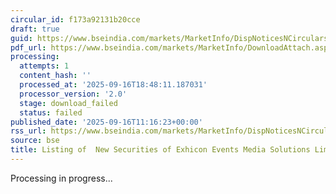 ```yaml
---
circular_id: f173a92131b20cce
draft: true
guid: https://www.bseindia.com/markets/MarketInfo/DispNoticesNCirculars.aspx?Noticeid={200DE67C-FB02-4E93-B9EA-0BFE54B312A2}&noticeno=20250916-36&dt=09/16/2025&icount=36&totcount=79&flag=0
pdf_url: https://www.bseindia.com/markets/MarketInfo/DownloadAttach.aspx?id=20250916-36&attachedId=
processing:
  attempts: 1
  content_hash: ''
  processed_at: '2025-09-16T18:48:11.187031'
  processor_version: '2.0'
  stage: download_failed
  status: failed
published_date: '2025-09-16T11:16:23+00:00'
rss_url: https://www.bseindia.com/markets/MarketInfo/DispNoticesNCirculars.aspx?Noticeid={200DE67C-FB02-4E93-B9EA-0BFE54B312A2}&noticeno=20250916-36&dt=09/16/2025&icount=36&totcount=79&flag=0
source: bse
title: Listing of  New Securities of Exhicon Events Media Solutions Limited
---
```


Processing in progress...